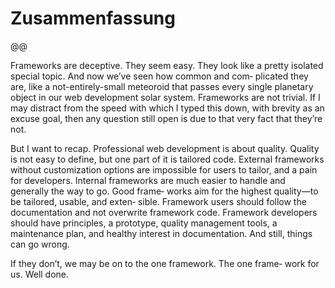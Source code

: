 # Zusammenfassung

@@

Frameworks are deceptive. They seem easy. They look like a pretty
isolated special topic. And now we’ve seen how common and com‐
plicated they are, like a not-entirely-small meteoroid that passes
every single planetary object in our web development solar system.
Frameworks are not trivial. If I may distract from the speed with
which I typed this down, with brevity as an excuse goal, then any
question still open is due to that very fact that they’re not.

But I want to recap. Professional web development is about quality.
Quality is not easy to define, but one part of it is tailored code.
External frameworks without customization options are impossible
for users to tailor, and a pain for developers. Internal frameworks
are much easier to handle and generally the way to go. Good frame‐
works aim for the highest quality—to be tailored, usable, and exten‐
sible. Framework users should follow the documentation and not
overwrite framework code. Framework developers should have
principles, a prototype, quality management tools, a maintenance
plan, and healthy interest in documentation. And still, things can go
wrong.

If they don’t, we may be on to the one framework. The one frame‐
work for us. Well done.
